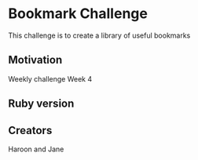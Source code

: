 # Bookmark Challenge

This challenge is to create a library of useful bookmarks

## Motivation
Weekly challenge Week 4

## Ruby version
 
## Creators

Haroon and Jane

